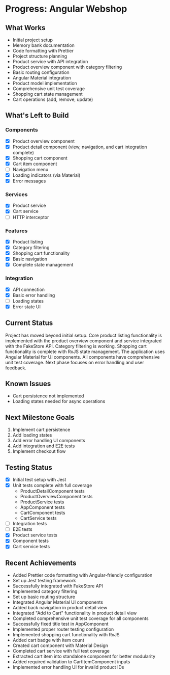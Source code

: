 # Progress: Angular Webshop

## What Works
- Initial project setup
- Memory bank documentation
- Code formatting with Prettier
- Project structure planning
- Product service with API integration
- Product overview component with category filtering
- Basic routing configuration
- Angular Material integration
- Product model implementation
- Comprehensive unit test coverage
- Shopping cart state management
- Cart operations (add, remove, update)

## What's Left to Build

### Components
- [x] Product overview component
- [x] Product detail component (view, navigation, and cart integration complete)
- [x] Shopping cart component
- [x] Cart item component
- [ ] Navigation menu
- [x] Loading indicators (via Material)
- [x] Error messages

### Services
- [x] Product service
- [x] Cart service
- [ ] HTTP interceptor

### Features
- [x] Product listing
- [x] Category filtering
- [x] Shopping cart functionality
- [x] Basic navigation
- [x] Complete state management

### Integration
- [x] API connection
- [x] Basic error handling
- [ ] Loading states
- [x] Error state UI

## Current Status
Project has moved beyond initial setup. Core product listing functionality is implemented with the product overview component and service integrated with the FakeStore API. Category filtering is working. Shopping cart functionality is complete with RxJS state management. The application uses Angular Material for UI components. All components have comprehensive unit test coverage. Next phase focuses on error handling and user feedback.

## Known Issues
- Cart persistence not implemented
- Loading states needed for async operations

## Next Milestone Goals
1. Implement cart persistence
2. Add loading states
3. Add error handling UI components
4. Add integration and E2E tests
5. Implement checkout flow

## Testing Status
- [x] Initial test setup with Jest
- [x] Unit tests complete with full coverage
  - ProductDetailComponent tests
  - ProductOverviewComponent tests
  - ProductService tests
  - AppComponent tests
  - CartComponent tests
  - CartService tests
- [ ] Integration tests
- [ ] E2E tests
- [x] Product service tests
- [x] Component tests
- [x] Cart service tests

## Recent Achievements
- Added Prettier code formatting with Angular-friendly configuration
- Set up Jest testing framework
- Successfully integrated with FakeStore API
- Implemented category filtering
- Set up basic routing structure
- Integrated Angular Material UI components
- Added back navigation in product detail view
- Integrated "Add to Cart" functionality in product detail view
- Completed comprehensive unit test coverage for all components
- Successfully fixed title test in AppComponent
- Implemented proper router testing configuration
- Implemented shopping cart functionality with RxJS
- Added cart badge with item count
- Created cart component with Material Design
- Completed cart service with full test coverage
- Extracted cart item into standalone component for better modularity
- Added required validation to CartItemComponent inputs
- Implemented error handling UI for invalid product IDs